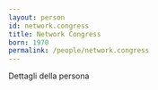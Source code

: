 ```yaml
---
layout: person
id: network.congress
title: Network Congress
born: 1970
permalink: /people/network.congress
---
```


Dettagli della persona 